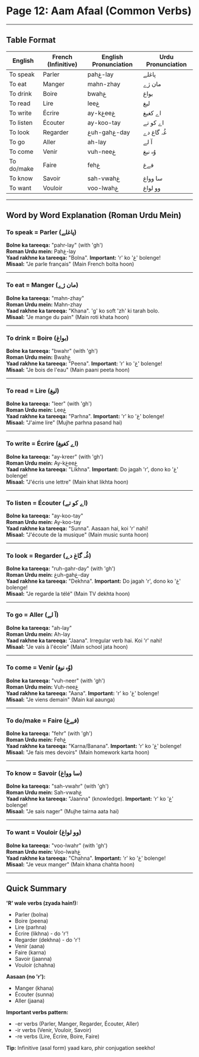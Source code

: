 # Page 12: Aam Afaal (Common Verbs)

---

## Table Format

| **English** | **French (Infinitive)** | **English Pronunciation** | **Urdu Pronunciation** |
|-------------|------------------------|---------------------------|--------------------------|
| To speak | Parler | pahغ-lay | پاغلے |
| To eat | Manger | mahn-zhay | مان ژے |
| To drink | Boire | bwahغ | بواغ |
| To read | Lire | leeغ | لیغ |
| To write | Écrire | ay-kغeeغ | اے کغیغ |
| To listen | Écouter | ay-koo-tay | اے کو تے |
| To look | Regarder | غuh-gahغ-day | غُہ گاغ دے |
| To go | Aller | ah-lay | آ لے |
| To come | Venir | vuh-neeغ | وُہ نیغ |
| To do/make | Faire | fehغ | فےغ |
| To know | Savoir | sah-vwahغ | سا وواغ |
| To want | Vouloir | voo-lwahغ | وو لواغ |

---

## Word by Word Explanation (Roman Urdu Mein)

### To speak = Parler (پاغلے)

**Bolne ka tareeqa:** "pahr-lay" (with 'gh')  
**Roman Urdu mein:** Pahغ-lay  
**Yaad rakhne ka tareeqa:** "Bolna". **Important:** 'r' ko 'غ' bolenge!  
**Misaal:** "Je parle français" (Main French bolta hoon)

---

### To eat = Manger (مان ژے)

**Bolne ka tareeqa:** "mahn-zhay"  
**Roman Urdu mein:** Mahn-zhay  
**Yaad rakhne ka tareeqa:** "Khana". 'g' ko soft 'zh' ki tarah bolo.  
**Misaal:** "Je mange du pain" (Main roti khata hoon)

---

### To drink = Boire (بواغ)

**Bolne ka tareeqa:** "bwahr" (with 'gh')  
**Roman Urdu mein:** Bwahغ  
**Yaad rakhne ka tareeqa:** "Peena". **Important:** 'r' ko 'غ' bolenge!  
**Misaal:** "Je bois de l'eau" (Main paani peeta hoon)

---

### To read = Lire (لیغ)

**Bolne ka tareeqa:** "leer" (with 'gh')  
**Roman Urdu mein:** Leeغ  
**Yaad rakhne ka tareeqa:** "Parhna". **Important:** 'r' ko 'غ' bolenge!  
**Misaal:** "J'aime lire" (Mujhe parhna pasand hai)

---

### To write = Écrire (اے کغیغ)

**Bolne ka tareeqa:** "ay-kreer" (with 'gh')  
**Roman Urdu mein:** Ay-kغeeغ  
**Yaad rakhne ka tareeqa:** "Likhna". **Important:** Do jagah 'r', dono ko 'غ' bolenge!  
**Misaal:** "J'écris une lettre" (Main khat likhta hoon)

---

### To listen = Écouter (اے کو تے)

**Bolne ka tareeqa:** "ay-koo-tay"  
**Roman Urdu mein:** Ay-koo-tay  
**Yaad rakhne ka tareeqa:** "Sunna". Aasaan hai, koi 'r' nahi!  
**Misaal:** "J'écoute de la musique" (Main music sunta hoon)

---

### To look = Regarder (غُہ گاغ دے)

**Bolne ka tareeqa:** "ruh-gahr-day" (with 'gh')  
**Roman Urdu mein:** غuh-gahغ-day  
**Yaad rakhne ka tareeqa:** "Dekhna". **Important:** Do jagah 'r', dono ko 'غ' bolenge!  
**Misaal:** "Je regarde la télé" (Main TV dekhta hoon)

---

### To go = Aller (آ لے)

**Bolne ka tareeqa:** "ah-lay"  
**Roman Urdu mein:** Ah-lay  
**Yaad rakhne ka tareeqa:** "Jaana". Irregular verb hai. Koi 'r' nahi!  
**Misaal:** "Je vais à l'école" (Main school jata hoon)

---

### To come = Venir (وُہ نیغ)

**Bolne ka tareeqa:** "vuh-neer" (with 'gh')  
**Roman Urdu mein:** Vuh-neeغ  
**Yaad rakhne ka tareeqa:** "Aana". **Important:** 'r' ko 'غ' bolenge!  
**Misaal:** "Je viens demain" (Main kal aaunga)

---

### To do/make = Faire (فےغ)

**Bolne ka tareeqa:** "fehr" (with 'gh')  
**Roman Urdu mein:** Fehغ  
**Yaad rakhne ka tareeqa:** "Karna/Banana". **Important:** 'r' ko 'غ' bolenge!  
**Misaal:** "Je fais mes devoirs" (Main homework karta hoon)

---

### To know = Savoir (سا وواغ)

**Bolne ka tareeqa:** "sah-vwahr" (with 'gh')  
**Roman Urdu mein:** Sah-vwahغ  
**Yaad rakhne ka tareeqa:** "Jaanna" (knowledge). **Important:** 'r' ko 'غ' bolenge!  
**Misaal:** "Je sais nager" (Mujhe tairna aata hai)

---

### To want = Vouloir (وو لواغ)

**Bolne ka tareeqa:** "voo-lwahr" (with 'gh')  
**Roman Urdu mein:** Voo-lwahغ  
**Yaad rakhne ka tareeqa:** "Chahna". **Important:** 'r' ko 'غ' bolenge!  
**Misaal:** "Je veux manger" (Main khana chahta hoon)

---

## Quick Summary

**'R' wale verbs (zyada hain!):**
- Parler (bolna)
- Boire (peena)
- Lire (parhna)
- Écrire (likhna) - do 'r'!
- Regarder (dekhna) - do 'r'!
- Venir (aana)
- Faire (karna)
- Savoir (jaanna)
- Vouloir (chahna)

**Aasaan (no 'r'):**
- Manger (khana)
- Écouter (sunna)
- Aller (jaana)

**Important verbs pattern:**
- -er verbs (Parler, Manger, Regarder, Écouter, Aller)
- -ir verbs (Venir, Vouloir, Savoir)
- -re verbs (Lire, Écrire, Boire, Faire)

**Tip:** Infinitive (asal form) yaad karo, phir conjugation seekho!
